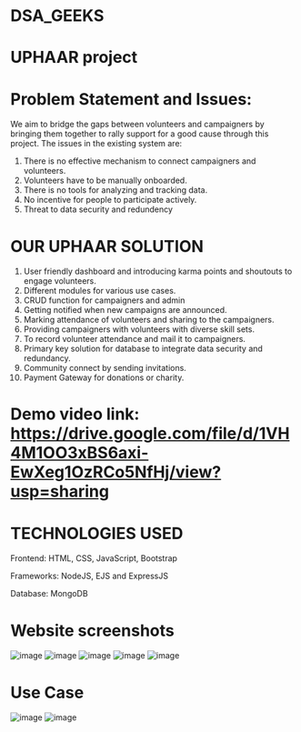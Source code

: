 # DSA_GEEKS

# UPHAAR project

# Problem Statement and Issues:
We aim to bridge the gaps between volunteers and campaigners by bringing them together to rally support for a good cause through this project. 
The issues in the existing system are:
1. There is no effective mechanism to connect campaigners and volunteers. 
2. Volunteers have to be manually onboarded. 
3. There is no tools for analyzing and tracking data. 
4. No incentive for people to participate actively. 
5. Threat to data security and redundency

# OUR UPHAAR SOLUTION

1. User friendly dashboard and introducing karma points and shoutouts to engage volunteers.
2. Different modules for various use cases.
3. CRUD function for campaigners and admin
4. Getting notified when new campaigns are announced.
5. Marking attendance of volunteers and sharing to the campaigners.
6. Providing campaigners with volunteers with diverse skill sets.
7. To record volunteer attendance and mail it to campaigners.
8. Primary key solution for database to integrate data security and redundancy. 
9. Community connect by sending invitations.
10. Payment Gateway for donations or charity.

# Demo video link: https://drive.google.com/file/d/1VH4M1OO3xBS6axi-EwXeg1OzRCo5NfHj/view?usp=sharing

# TECHNOLOGIES USED
Frontend:
HTML, CSS, JavaScript, Bootstrap

Frameworks:
NodeJS, EJS and ExpressJS

Database:
MongoDB


# Website screenshots

![image](https://user-images.githubusercontent.com/89290643/193411202-d5b2973e-5532-414b-9eff-75368bf2b9f4.png)
![image](https://user-images.githubusercontent.com/89290643/193411206-76b70b34-5c62-4d0b-9a68-4646590e418b.png)
![image](https://user-images.githubusercontent.com/89290643/193411213-6997c7d2-2edf-43cf-b35c-530535c06741.png)
![image](https://user-images.githubusercontent.com/89290643/193411219-5c44d59c-376f-413c-9d3e-5b6ea5e1f241.png)
![image](https://user-images.githubusercontent.com/89290643/193411224-6fcca68c-e9c5-40f8-846b-5fa68b7793de.png)



# Use Case

![image](https://user-images.githubusercontent.com/89290643/193411236-8a83ea5a-68e8-4e38-ac57-82afca2ca3ae.png)
![image](https://user-images.githubusercontent.com/89290643/193411280-9fe419ad-7fba-42f4-bc2a-4742eae63a80.png)





